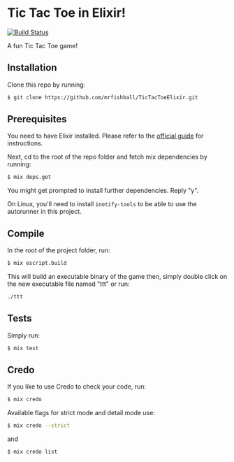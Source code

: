 # Tic Tac Toe in Elixir!

[![Build Status](https://travis-ci.com/mrfishball/TicTacToeElixir.svg?branch=master)](https://travis-ci.com/mrfishball/TicTacToeElixir)

A fun Tic Tac Toe game!

## Installation

Clone this repo by running:

```sh
$ git clone https://github.com/mrfishball/TicTacToeElixir.git
```

## Prerequisites

You need to have Elixir installed. Please refer to the [official guide](http://elixir-lang.org/install.html) for instructions.

Next, cd to the root of the repo folder and fetch mix dependencies by running:

```sh
$ mix deps.get
```

You might get prompted to install further dependencies. Reply "y".

On Linux, you'll need to install `inotify-tools` to be able
to use the autorunner in this project.

## Compile

In the root of the project folder, run:

```sh
$ mix escript.build
```

This will build an executable binary of the game
then, simply double click on the new executable file named "ttt" or run:

```sh
./ttt
```

## Tests

Simply run:

```sh
$ mix test
```

## Credo

If you like to use Credo to check your code, run:

```sh
$ mix credo
```

Available flags for strict mode and detail mode use:

```sh
$ mix credo --strict
```

and

```sh
$ mix credo list
```
